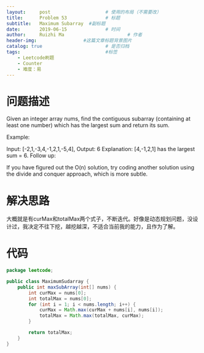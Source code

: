 ```yaml
---
layout:     post   				    # 使用的布局（不需要改）
title:      Problem 53  			# 标题 
subtitle:   Maximum Subarray  #副标题
date:       2019-06-15				# 时间
author:     Ruizhi Ma 						# 作者
header-img:              	#这篇文章标题背景图片
catalog: true 						# 是否归档
tags:								#标签
    - Leetcode刷题
    - Counter
    - 难度：易
---
```

# 问题描述
Given an integer array nums, find the contiguous subarray (containing at least one number) which has the largest sum and return its sum.

Example:

Input: [-2,1,-3,4,-1,2,1,-5,4],
Output: 6
Explanation: [4,-1,2,1] has the largest sum = 6.
Follow up:

If you have figured out the O(n) solution, try coding another solution using the divide and conquer approach, which is more subtle.

# 解决思路
大概就是有curMax和totalMax两个式子，不断迭代。好像是动态规划问题，没设计过，我决定不往下挖，越挖越深，不适合当前我的能力，且作为了解。

# 代码
```java
package leetcode;

public class MaximumSudarray {
    public int maxSubArray(int[] nums) {
        int curMax = nums[0];
        int totalMax = nums[0];
        for (int i = 1; i < nums.length; i++) {
            curMax = Math.max(curMax + nums[i], nums[i]);
            totalMax = Math.max(totalMax, curMax);
        }

        return totalMax;
    }
}

```